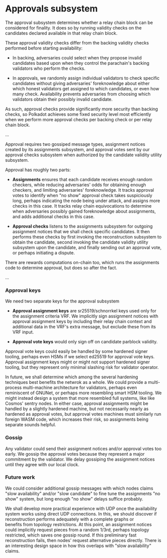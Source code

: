 # Approvals subsystem

The approval subsystem determines whether a relay chain block can be considered for finality.  It does so by running validity checks on the candidates declared available in that relay chain block.  

These approval validity checks differ from the backing validity checks performed before starting availability:

- In backing, adversaries could select when they propose invalid candidates based upon when they control the parachain's backing validators who perform the checks.

- In approvals, we randomly assign individual validators to check specific candidates without giving adversaries' foreknowledge about either which honest validators get assigned to which candidates, or even how many check.  Availability prevents adversaries from choosing which validators obtain their possibly invalid candidate.

As such, approval checks provide significantly more security than backing checks, so Polkadot achieves some fixed security level most efficiently when we perform more approval checks per backing check or per relay chain block.  

...

Approval requires two gossiped message types, assignment notices created by its assignments subsystem, and approval votes sent by our approval checks subsystem when authorized by the candidate validity utility subsystem.  

Approval has roughly two parts:

- **Assignments** ensures that each candidate receives enough random checkers, while reducing adversaries' odds for obtaining enough checkers, and limiting adversaries' foreknowledge.  It tracks approval votes to identify when "no show" approval check takes suspiciously long, perhaps indicating the node being under attack, and assigns more checks in this case.  It tracks relay chain equivocations to determine when adversaries possibly gained foreknowledge about assignments, and adds additional checks in this case.

- **Approval checks** listens to the assignments subsystem for outgoing assignment notices that we shall check specific candidates.  It then performs these checks by first invoking the reconstruction subsystem to obtain the candidate, second invoking the candidate validity utility subsystem upon the candidate, and finally sending out an approval vote, or perhaps initiating a dispute.

There are rewards computations on-chain too, which runs the assignments code to determine approval, but does so after the fact.

...

### Approval keys

We need two separate keys for the approval subsystem

- **Approval assignment keys** are sr25519/schnorrkel keys used only for the assignment criteria VRF.  We implicitly sign assignment notices with approval assignment keys by including their relay chain context and additional data in the VRF's extra message, but exclude these from its VRF input.  

- **Approval vote keys** would only sign off on candidate parblock validity.  

Approval vote keys could easily be handled by some hardened signer tooling, perhaps even HSMs if we select ed25519 for approval vote keys.  Approval assignment keys might or might not support hardened signer tooling, but they represent only minimal slashing risk for validator operator.  

In future, we shall determine which among the several hardening techniques best benefits the netwrok as a whole.  We could provide a multi-process multi-machine architecture for validators, perhaps even reminiscent of GNUNet, or perhaps more resembling smart HSM tooling.  We might instead design a system that more resembled full systems, like like Cosmos' sentry nodes.  In either case, approval assignments might be handled by a slightly hardened machine, but not necessarily nearly as hardened as approval votes, but approval votes machines must similarly run foreign WASM code, which increases their risk, so assignments being separate sounds helpful.  

### Gossip

Any validator could send their assignment notices and/or approval votes too early.  We gossip the approval votes because they represent a major commitment by the validator.  We delay gossiping the assignment notices until they agree with our local clock.

### Future work

We could consider additional gossip messages with which nodes claims "slow availability" and/or "slow candidate" to fine tune the assignments "no show" system, but long enough "no show" delays suffice probably.

We shall develop more practical experience with UDP once the availability system works using direct UDP connections.  In this, we should discover if reconstruction performs adequately with a complete graphs or  
benefits from topology restrictions.  At this point, an assignment notices could implicitly request pieces from a random 1/3rd, perhaps topology restricted, which saves one gossip round.  If this preliminary fast reconstruction fails, then nodes' request alternative pieces directly.  There is an interesting design space in how this overlaps with "slow availability" claims.
